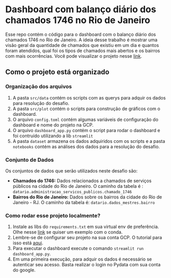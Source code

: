 # Dashboard com balanço diário dos chamados 1746 no Rio de Janeiro

Esse repo contém o código para o dashboard com o balanço diário dos chamados 1746 no Rio de Janeiro. A ideia desse trabalho é mostrar uma visão
geral da quantidade de chamados que existiu em um dia e quantos foram atendidos, qual foi os tipos de chamados mais abertos e os bairros com mais ocorrências. Você pode visualizar o projeto nesse [link](https://dashboardforchamados1746rj.streamlit.app/).



## Como o projeto está organizado

### Organização dos arquivos

1. A pasta `src/data` contém os scripts com as querys para adquir os dados para resolução do desafio. 
2. A pasta `src/plot` contém o scripts para construção de gráficos com o dashboard.
3. O arquivo `config.toml` contém algumas variáveis de configuração do dashboard e nome do projeto na GCP.
4. O arquivo `dashboard_app.py` contém o script para rodar o dashboard e foi contruído utilizando a lib `streamlit`
5. A pasta `dataset` armazena os dados adquiridos com os scripts e a pasta `notebooks` contém as análises dos dados para a resolução do desafio.

### Conjunto de Dados

Os conjuntos de dados que serão utilizados neste desafio são:

- **Chamados do 1746:** Dados relacionados a chamados de serviços públicos na cidade do Rio de Janeiro. O caminho da tabela é : `datario.administracao_servicos_publicos.chamado_1746`
- **Bairros do Rio de Janeiro:** Dados sobre os bairros da cidade do Rio de Janeiro - RJ. O caminho da tabela é: `datario.dados_mestres.bairro`

### Como rodar esse projeto localmente?

1. Instale as libs do `requirements.txt` em sua virtual env de preferência. Olhe nesse [link](https://github.com/TalissaMoura/emd-desafio-junior-data-scientist) se quiser um exemplo com o conda.
2. Lembre-se de configurar seu projeto na sua conta GCP. O tutorial para isso está [aqui](https://docs.dados.rio/tutoriais/como-acessar-dados/).
3. Para executar o dashboard execute o comando `streamlit run dashboard_app.py`.
4. Em uma primeira execução, para adquir os dados é necessário se autenticar seu acesso. Basta realizar o login no Pydata com sua conta do google.
